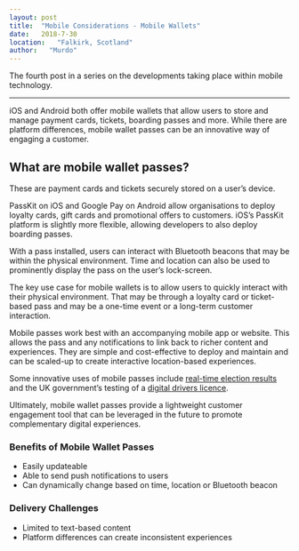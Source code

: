 ```yaml
---
layout: post
title:  "Mobile Considerations - Mobile Wallets"
date:   2018-7-30
location:   "Falkirk, Scotland"
author:   "Murdo"
---
```


The fourth post in a series on the developments taking place within mobile technology.

---

iOS and Android both offer mobile wallets that allow users to store and manage payment cards, tickets, boarding passes and more. While there are platform differences, mobile wallet passes can be an innovative way of engaging a customer.

## What are mobile wallet passes? 

These are payment cards and tickets securely stored on a user’s device.

PassKit on iOS and Google Pay on Android allow organisations to deploy loyalty cards, gift cards and promotional offers to customers. iOS’s PassKit platform is slightly more flexible, allowing developers to also deploy boarding passes.

With a pass installed, users can interact with Bluetooth beacons that may be within the physical environment. Time and location can also be used to prominently display the pass on the user’s lock-screen.

The key use case for mobile wallets is to allow users to quickly interact with their physical environment. That may be through a loyalty card or ticket-based pass and may be a one-time event or a long-term customer interaction.

Mobile passes work best with an accompanying mobile app or website. This allows the pass and any notifications to link back to richer content and experiences. They are simple and cost-effective to deploy and maintain and can be scaled-up to create interactive location-based experiences.

Some innovative uses of mobile passes include [real-time election results](http://www.niemanlab.org/2016/06/politico-europe-is-using-apple-wallet-yes-apple-wallet-to-send-readers-notifications-about-brexit/) and the UK government’s testing of a [digital drivers licence](https://twitter.com/omorley1/status/731110689939587072). 

Ultimately, mobile wallet passes provide a lightweight customer engagement tool that can be leveraged in the future to promote complementary digital experiences.

### Benefits of Mobile Wallet Passes
- Easily updateable
- Able to send push notifications to users
- Can dynamically change based on time, location or Bluetooth beacon

### Delivery Challenges
- Limited to text-based content
- Platform differences can create inconsistent experiences